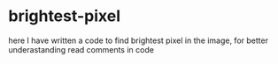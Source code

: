 # brightest-pixel

here I have written a code to find brightest pixel in the image,
for better underastanding read comments in code
